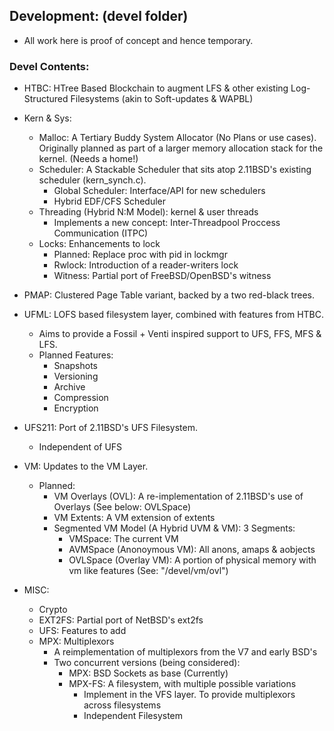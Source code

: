 ## Development: (devel folder)
- All work here is proof of concept and hence temporary.

### Devel Contents:
- HTBC: HTree Based Blockchain to augment LFS & other existing Log-Structured Filesystems (akin to Soft-updates & WAPBL)

- Kern & Sys:
	- Malloc: A Tertiary Buddy System Allocator (No Plans or use cases). Originally planned as part of a larger memory allocation stack for the kernel. (Needs a home!)
	- Scheduler: A Stackable Scheduler that sits atop 2.11BSD's existing scheduler (kern_synch.c).
		- Global Scheduler: Interface/API for new schedulers
		- Hybrid EDF/CFS Scheduler
	- Threading (Hybrid N:M Model): kernel & user threads
		- Implements a new concept: Inter-Threadpool Proccess Communication (ITPC)
	- Locks: Enhancements to lock
		- Planned: Replace proc with pid in lockmgr
		- Rwlock: Introduction of a reader-writers lock
		- Witness: Partial port of FreeBSD/OpenBSD's witness

- PMAP: Clustered Page Table variant, backed by a two red-black trees.

- UFML: LOFS based filesystem layer, combined with features from HTBC.
	- Aims to provide a Fossil + Venti inspired support to UFS, FFS, MFS & LFS.
  	- Planned Features: 
  		- Snapshots
  		- Versioning
  		- Archive
  		- Compression
  		- Encryption

- UFS211: Port of 2.11BSD's UFS Filesystem.
	- Independent of UFS

- VM: Updates to the VM Layer.
	- Planned: 
		- VM Overlays (OVL): A re-implementation of 2.11BSD's use of Overlays (See below: OVLSpace)
		- VM Extents: A VM extension of extents
		- Segmented VM Model (A Hybrid UVM & VM): 3 Segments:
			- VMSpace: The current VM
			- AVMSpace (Anonoymous VM): All anons, amaps & aobjects
			- OVLSpace (Overlay VM): A portion of physical memory with vm like features (See: "/devel/vm/ovl")

- MISC:
	- Crypto
	- EXT2FS: Partial port of NetBSD's ext2fs
	- UFS: Features to add
	- MPX: Multiplexors
		- A reimplementation of multiplexors from the V7 and early BSD's
		- Two concurrent versions (being considered):
			- MPX: BSD Sockets as base (Currently)
			- MPX-FS: A filesystem, with multiple possible variations
				- Implement in the VFS layer. To provide multiplexors across filesystems
				- Independent Filesystem